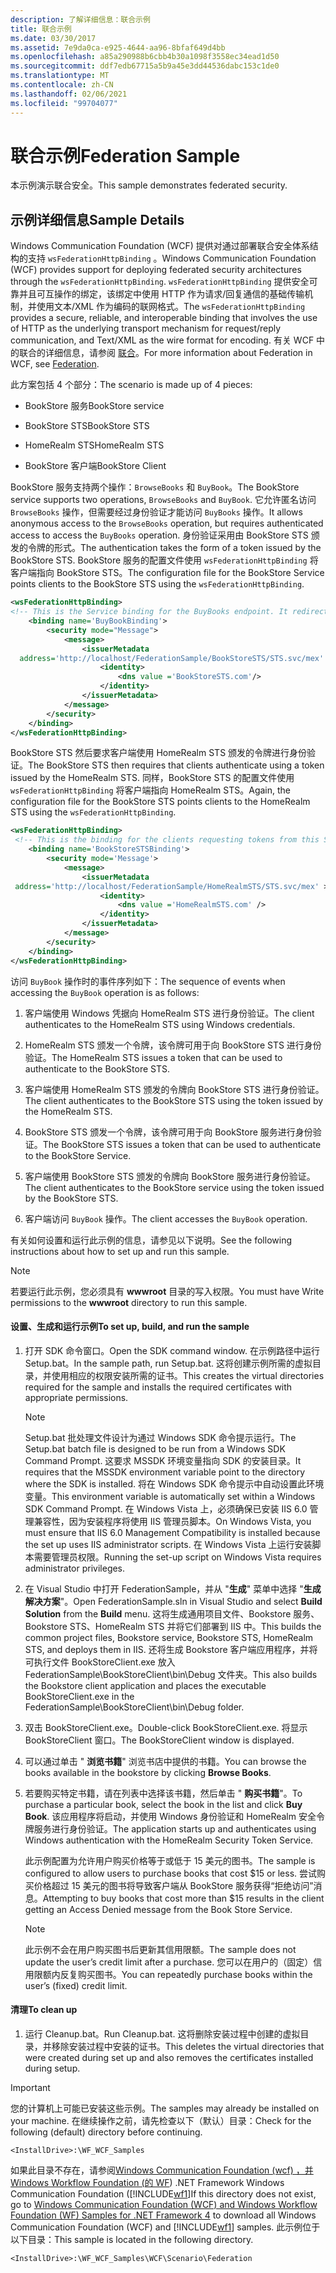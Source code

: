 ```yaml
---
description: 了解详细信息：联合示例
title: 联合示例
ms.date: 03/30/2017
ms.assetid: 7e9da0ca-e925-4644-aa96-8bfaf649d4bb
ms.openlocfilehash: a85a290988b6cbb4b30a1098f3558ec34ead1d50
ms.sourcegitcommit: ddf7edb67715a5b9a45e3dd44536dabc153c1de0
ms.translationtype: MT
ms.contentlocale: zh-CN
ms.lasthandoff: 02/06/2021
ms.locfileid: "99704077"
---
```

# <a name="federation-sample"></a><span data-ttu-id="2fbb6-103">联合示例</span><span class="sxs-lookup"><span data-stu-id="2fbb6-103">Federation Sample</span></span>

<span data-ttu-id="2fbb6-104">本示例演示联合安全。</span><span class="sxs-lookup"><span data-stu-id="2fbb6-104">This sample demonstrates federated security.</span></span>  
  
## <a name="sample-details"></a><span data-ttu-id="2fbb6-105">示例详细信息</span><span class="sxs-lookup"><span data-stu-id="2fbb6-105">Sample Details</span></span>  

 <span data-ttu-id="2fbb6-106">Windows Communication Foundation (WCF) 提供对通过部署联合安全体系结构的支持 `wsFederationHttpBinding` 。</span><span class="sxs-lookup"><span data-stu-id="2fbb6-106">Windows Communication Foundation (WCF) provides support for deploying federated security architectures through the `wsFederationHttpBinding`.</span></span> <span data-ttu-id="2fbb6-107">`wsFederationHttpBinding` 提供安全可靠并且可互操作的绑定，该绑定中使用 HTTP 作为请求/回复通信的基础传输机制，并使用文本/XML 作为编码的联网格式。</span><span class="sxs-lookup"><span data-stu-id="2fbb6-107">The `wsFederationHttpBinding` provides a secure, reliable, and interoperable binding that involves the use of HTTP as the underlying transport mechanism for request/reply communication, and Text/XML as the wire format for encoding.</span></span> <span data-ttu-id="2fbb6-108">有关 WCF 中的联合的详细信息，请参阅 [联合](../feature-details/federation.md)。</span><span class="sxs-lookup"><span data-stu-id="2fbb6-108">For more information about Federation in WCF, see [Federation](../feature-details/federation.md).</span></span>  
  
 <span data-ttu-id="2fbb6-109">此方案包括 4 个部分：</span><span class="sxs-lookup"><span data-stu-id="2fbb6-109">The scenario is made up of 4 pieces:</span></span>  
  
- <span data-ttu-id="2fbb6-110">BookStore 服务</span><span class="sxs-lookup"><span data-stu-id="2fbb6-110">BookStore service</span></span>  
  
- <span data-ttu-id="2fbb6-111">BookStore STS</span><span class="sxs-lookup"><span data-stu-id="2fbb6-111">BookStore STS</span></span>  
  
- <span data-ttu-id="2fbb6-112">HomeRealm STS</span><span class="sxs-lookup"><span data-stu-id="2fbb6-112">HomeRealm STS</span></span>  
  
- <span data-ttu-id="2fbb6-113">BookStore 客户端</span><span class="sxs-lookup"><span data-stu-id="2fbb6-113">BookStore Client</span></span>  
  
 <span data-ttu-id="2fbb6-114">BookStore 服务支持两个操作：`BrowseBooks` 和 `BuyBook`。</span><span class="sxs-lookup"><span data-stu-id="2fbb6-114">The BookStore service supports two operations, `BrowseBooks` and `BuyBook`.</span></span> <span data-ttu-id="2fbb6-115">它允许匿名访问 `BrowseBooks` 操作，但需要经过身份验证才能访问 `BuyBooks` 操作。</span><span class="sxs-lookup"><span data-stu-id="2fbb6-115">It allows anonymous access to the `BrowseBooks` operation, but requires authenticated access to access the `BuyBooks` operation.</span></span> <span data-ttu-id="2fbb6-116">身份验证采用由 BookStore STS 颁发的令牌的形式。</span><span class="sxs-lookup"><span data-stu-id="2fbb6-116">The authentication takes the form of a token issued by the BookStore STS.</span></span> <span data-ttu-id="2fbb6-117">BookStore 服务的配置文件使用 `wsFederationHttpBinding` 将客户端指向 BookStore STS。</span><span class="sxs-lookup"><span data-stu-id="2fbb6-117">The configuration file for the BookStore Service points clients to the BookStore STS using the `wsFederationHttpBinding`.</span></span>  
  
```xml  
<wsFederationHttpBinding>  
<!-- This is the Service binding for the BuyBooks endpoint. It redirects clients to the BookStore STS -->  
    <binding name='BuyBookBinding'>  
        <security mode="Message">  
            <message>  
                <issuerMetadata  
  address='http://localhost/FederationSample/BookStoreSTS/STS.svc/mex' >  
                    <identity>  
                        <dns value ='BookStoreSTS.com'/>  
                    </identity>  
                </issuerMetadata>  
            </message>  
        </security>  
    </binding>  
</wsFederationHttpBinding>  
```  
  
 <span data-ttu-id="2fbb6-118">BookStore STS 然后要求客户端使用 HomeRealm STS 颁发的令牌进行身份验证。</span><span class="sxs-lookup"><span data-stu-id="2fbb6-118">The BookStore STS then requires that clients authenticate using a token issued by the HomeRealm STS.</span></span> <span data-ttu-id="2fbb6-119">同样，BookStore STS 的配置文件使用 `wsFederationHttpBinding` 将客户端指向 HomeRealm STS。</span><span class="sxs-lookup"><span data-stu-id="2fbb6-119">Again, the configuration file for the BookStore STS points clients to the HomeRealm STS using the `wsFederationHttpBinding`.</span></span>  
  
```xml  
<wsFederationHttpBinding>  
 <!-- This is the binding for the clients requesting tokens from this STS. It redirects clients to the HomeRealm STS -->  
    <binding name='BookStoreSTSBinding'>  
        <security mode='Message'>  
            <message>  
                <issuerMetadata  
 address='http://localhost/FederationSample/HomeRealmSTS/STS.svc/mex' >  
                    <identity>  
                        <dns value ='HomeRealmSTS.com' />  
                    </identity>  
                </issuerMetadata>  
            </message>  
        </security>  
    </binding>  
</wsFederationHttpBinding>  
```  
  
 <span data-ttu-id="2fbb6-120">访问 `BuyBook` 操作时的事件序列如下：</span><span class="sxs-lookup"><span data-stu-id="2fbb6-120">The sequence of events when accessing the `BuyBook` operation is as follows:</span></span>  
  
1. <span data-ttu-id="2fbb6-121">客户端使用 Windows 凭据向 HomeRealm STS 进行身份验证。</span><span class="sxs-lookup"><span data-stu-id="2fbb6-121">The client authenticates to the HomeRealm STS using Windows credentials.</span></span>  
  
2. <span data-ttu-id="2fbb6-122">HomeRealm STS 颁发一个令牌，该令牌可用于向 BookStore STS 进行身份验证。</span><span class="sxs-lookup"><span data-stu-id="2fbb6-122">The HomeRealm STS issues a token that can be used to authenticate to the BookStore STS.</span></span>  
  
3. <span data-ttu-id="2fbb6-123">客户端使用 HomeRealm STS 颁发的令牌向 BookStore STS 进行身份验证。</span><span class="sxs-lookup"><span data-stu-id="2fbb6-123">The client authenticates to the BookStore STS using the token issued by the HomeRealm STS.</span></span>  
  
4. <span data-ttu-id="2fbb6-124">BookStore STS 颁发一个令牌，该令牌可用于向 BookStore 服务进行身份验证。</span><span class="sxs-lookup"><span data-stu-id="2fbb6-124">The BookStore STS issues a token that can be used to authenticate to the BookStore Service.</span></span>  
  
5. <span data-ttu-id="2fbb6-125">客户端使用 BookStore STS 颁发的令牌向 BookStore 服务进行身份验证。</span><span class="sxs-lookup"><span data-stu-id="2fbb6-125">The client authenticates to the BookStore service using the token issued by the BookStore STS.</span></span>  
  
6. <span data-ttu-id="2fbb6-126">客户端访问 `BuyBook` 操作。</span><span class="sxs-lookup"><span data-stu-id="2fbb6-126">The client accesses the `BuyBook` operation.</span></span>  
  
 <span data-ttu-id="2fbb6-127">有关如何设置和运行此示例的信息，请参见以下说明。</span><span class="sxs-lookup"><span data-stu-id="2fbb6-127">See the following instructions about how to set up and run this sample.</span></span>  
  
> [!NOTE]
> <span data-ttu-id="2fbb6-128">若要运行此示例，您必须具有 **wwwroot** 目录的写入权限。</span><span class="sxs-lookup"><span data-stu-id="2fbb6-128">You must have Write permissions to the **wwwroot** directory to run this sample.</span></span>  
  
#### <a name="to-set-up-build-and-run-the-sample"></a><span data-ttu-id="2fbb6-129">设置、生成和运行示例</span><span class="sxs-lookup"><span data-stu-id="2fbb6-129">To set up, build, and run the sample</span></span>  
  
1. <span data-ttu-id="2fbb6-130">打开 SDK 命令窗口。</span><span class="sxs-lookup"><span data-stu-id="2fbb6-130">Open the SDK command window.</span></span> <span data-ttu-id="2fbb6-131">在示例路径中运行 Setup.bat。</span><span class="sxs-lookup"><span data-stu-id="2fbb6-131">In the sample path, run Setup.bat.</span></span> <span data-ttu-id="2fbb6-132">这将创建示例所需的虚拟目录，并使用相应的权限安装所需的证书。</span><span class="sxs-lookup"><span data-stu-id="2fbb6-132">This creates the virtual directories required for the sample and installs the required certificates with appropriate permissions.</span></span>  
  
    > [!NOTE]
    > <span data-ttu-id="2fbb6-133">Setup.bat 批处理文件设计为通过 Windows SDK 命令提示运行。</span><span class="sxs-lookup"><span data-stu-id="2fbb6-133">The Setup.bat batch file is designed to be run from a Windows SDK Command Prompt.</span></span> <span data-ttu-id="2fbb6-134">这要求 MSSDK 环境变量指向 SDK 的安装目录。</span><span class="sxs-lookup"><span data-stu-id="2fbb6-134">It requires that the MSSDK environment variable point to the directory where the SDK is installed.</span></span> <span data-ttu-id="2fbb6-135">将在 Windows SDK 命令提示中自动设置此环境变量。</span><span class="sxs-lookup"><span data-stu-id="2fbb6-135">This environment variable is automatically set within a Windows SDK Command Prompt.</span></span> <span data-ttu-id="2fbb6-136">在 Windows Vista 上，必须确保已安装 IIS 6.0 管理兼容性，因为安装程序将使用 IIS 管理员脚本。</span><span class="sxs-lookup"><span data-stu-id="2fbb6-136">On Windows Vista, you must ensure that IIS 6.0 Management Compatibility is installed because the set up uses IIS administrator scripts.</span></span> <span data-ttu-id="2fbb6-137">在 Windows Vista 上运行安装脚本需要管理员权限。</span><span class="sxs-lookup"><span data-stu-id="2fbb6-137">Running the set-up script on Windows Vista requires administrator privileges.</span></span>  
  
2. <span data-ttu-id="2fbb6-138">在 Visual Studio 中打开 FederationSample，并从 "**生成**" 菜单中选择 "**生成解决方案**"。</span><span class="sxs-lookup"><span data-stu-id="2fbb6-138">Open FederationSample.sln in Visual Studio and select **Build Solution** from the **Build** menu.</span></span> <span data-ttu-id="2fbb6-139">这将生成通用项目文件、Bookstore 服务、Bookstore STS、HomeRealm STS 并将它们部署到 IIS 中。</span><span class="sxs-lookup"><span data-stu-id="2fbb6-139">This builds the common project files, Bookstore service, Bookstore STS, HomeRealm STS, and deploys them in IIS.</span></span> <span data-ttu-id="2fbb6-140">还将生成 Bookstore 客户端应用程序，并将可执行文件 BookStoreClient.exe 放入 FederationSample\BookStoreClient\bin\Debug 文件夹。</span><span class="sxs-lookup"><span data-stu-id="2fbb6-140">This also builds the Bookstore client application and places the executable BookStoreClient.exe in the FederationSample\BookStoreClient\bin\Debug folder.</span></span>  
  
3. <span data-ttu-id="2fbb6-141">双击 BookStoreClient.exe。</span><span class="sxs-lookup"><span data-stu-id="2fbb6-141">Double-click BookStoreClient.exe.</span></span> <span data-ttu-id="2fbb6-142">将显示 BookStoreClient 窗口。</span><span class="sxs-lookup"><span data-stu-id="2fbb6-142">The BookStoreClient window is displayed.</span></span>  
  
4. <span data-ttu-id="2fbb6-143">可以通过单击 " **浏览书籍**" 浏览书店中提供的书籍。</span><span class="sxs-lookup"><span data-stu-id="2fbb6-143">You can browse the books available in the bookstore by clicking **Browse Books**.</span></span>  
  
5. <span data-ttu-id="2fbb6-144">若要购买特定书籍，请在列表中选择该书籍，然后单击 " **购买书籍**"。</span><span class="sxs-lookup"><span data-stu-id="2fbb6-144">To purchase a particular book, select the book in the list and click **Buy Book**.</span></span> <span data-ttu-id="2fbb6-145">该应用程序将启动，并使用 Windows 身份验证和 HomeRealm 安全令牌服务进行身份验证。</span><span class="sxs-lookup"><span data-stu-id="2fbb6-145">The application starts up and authenticates using Windows authentication with the HomeRealm Security Token Service.</span></span>  
  
     <span data-ttu-id="2fbb6-146">此示例配置为允许用户购买价格等于或低于 15 美元的图书。</span><span class="sxs-lookup"><span data-stu-id="2fbb6-146">The sample is configured to allow users to purchase books that cost $15 or less.</span></span> <span data-ttu-id="2fbb6-147">尝试购买价格超过 15 美元的图书将导致客户端从 BookStore 服务获得“拒绝访问”消息。</span><span class="sxs-lookup"><span data-stu-id="2fbb6-147">Attempting to buy books that cost more than $15 results in the client getting an Access Denied message from the Book Store Service.</span></span>  
  
    > [!NOTE]
    > <span data-ttu-id="2fbb6-148">此示例不会在用户购买图书后更新其信用限额。</span><span class="sxs-lookup"><span data-stu-id="2fbb6-148">The sample does not update the user’s credit limit after a purchase.</span></span> <span data-ttu-id="2fbb6-149">您可以在用户的（固定）信用限额内反复购买图书。</span><span class="sxs-lookup"><span data-stu-id="2fbb6-149">You can repeatedly purchase books within the user’s (fixed) credit limit.</span></span>  
  
#### <a name="to-clean-up"></a><span data-ttu-id="2fbb6-150">清理</span><span class="sxs-lookup"><span data-stu-id="2fbb6-150">To clean up</span></span>  
  
1. <span data-ttu-id="2fbb6-151">运行 Cleanup.bat。</span><span class="sxs-lookup"><span data-stu-id="2fbb6-151">Run Cleanup.bat.</span></span> <span data-ttu-id="2fbb6-152">这将删除安装过程中创建的虚拟目录，并移除安装过程中安装的证书。</span><span class="sxs-lookup"><span data-stu-id="2fbb6-152">This deletes the virtual directories that were created during set up and also removes the certificates installed during setup.</span></span>  
  
> [!IMPORTANT]
> <span data-ttu-id="2fbb6-153">您的计算机上可能已安装这些示例。</span><span class="sxs-lookup"><span data-stu-id="2fbb6-153">The samples may already be installed on your machine.</span></span> <span data-ttu-id="2fbb6-154">在继续操作之前，请先检查以下（默认）目录：</span><span class="sxs-lookup"><span data-stu-id="2fbb6-154">Check for the following (default) directory before continuing.</span></span>  
>
> `<InstallDrive>:\WF_WCF_Samples`  
>
> <span data-ttu-id="2fbb6-155">如果此目录不存在，请参阅[Windows Communication Foundation (wcf) ，并 Windows Workflow Foundation (的 WF](https://www.microsoft.com/download/details.aspx?id=21459)) .NET Framework Windows Communication Foundation ([!INCLUDE[wf1](../../../../includes/wf1-md.md)]</span><span class="sxs-lookup"><span data-stu-id="2fbb6-155">If this directory does not exist, go to [Windows Communication Foundation (WCF) and Windows Workflow Foundation (WF) Samples for .NET Framework 4](https://www.microsoft.com/download/details.aspx?id=21459) to download all Windows Communication Foundation (WCF) and [!INCLUDE[wf1](../../../../includes/wf1-md.md)] samples.</span></span> <span data-ttu-id="2fbb6-156">此示例位于以下目录：</span><span class="sxs-lookup"><span data-stu-id="2fbb6-156">This sample is located in the following directory.</span></span>  
>
> `<InstallDrive>:\WF_WCF_Samples\WCF\Scenario\Federation`  
